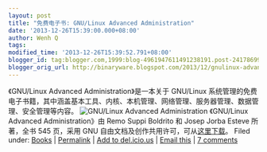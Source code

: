 ```yaml
---
layout: post
title: "免费电子书: GNU/Linux Advanced Administration"
date: '2013-12-26T15:39:00.000+08:00'
author: Wenh Q
tags:
modified_time: '2013-12-26T15:39:52.791+08:00'
blogger_id: tag:blogger.com,1999:blog-4961947611491238191.post-2417869925627161549
blogger_orig_url: http://binaryware.blogspot.com/2013/12/gnulinux-advanced-administration.html
---
```

《GNU/Linux Advanced Administration》是一本关于 GNU/Linux
系统管理的免费电子书籍，其中涵盖基本工具、内核、本机管理、网络管理、服务器管理、数据管理、安全管理等内容。
![GNU/Linux Advanced
Administration](http://linuxtoy.org/images/2010/02/laa.png)
《GNU/Linux Advanced Administration》由 Remo Suppi Boldrito 和 Josep
Jorba Esteve 所著，全书 545 页，采用 GNU
自由文档及创作共用许可，可从[这里下载](http://ftacademy.org/materials/fsm/2)。
Filed under:
[Books](http://linuxtoy.org/category/books "View all posts in Books") |
[Permalink](http://linuxtoy.org/archives/gnu-linux-advanced-administration.html)
| [Add to
del.icio.us](http://delicious.com/save?url=http://linuxtoy.org/archives/gnu-linux-advanced-administration.html&title=%E5%85%8D%E8%B4%B9%E7%94%B5%E5%AD%90%E4%B9%A6:%20GNU/Linux%20Advanced%20Administration)
| [Email
this](mailto:?Subject=Check+This+Out&body=I+think+you%27ll+like+this%3A+http%3A%2F%2Flinuxtoy.org%2Farchives%2Fgnu-linux-advanced-administration.html)
| [7
comments](http://linuxtoy.org/archives/gnu-linux-advanced-administration.html#comments)
